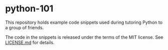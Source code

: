 # python-101

This repository holds example code snippets used during tutoring Python to a group of friends.

The code in the snippets is released under the terms of the MIT license. See [LICENSE.md](./LICENSE.md) for details.
